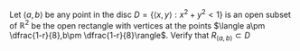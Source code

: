 Let $\langle a,b \rangle$ be any point in the disc $D=\{\langle x,y \rangle : x^2 + y^2 < 1 \}$ is an open subset of $\mathbb{R}^2$ be the open rectangle with vertices at the points $\langle a\pm \dfrac{1-r}{8},b\pm \dfrac{1-r}{8}\rangle$. Verify that $R_{\langle a,b \rangle} \subset D$